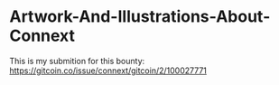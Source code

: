 # Artwork-And-Illustrations-About-Connext
This is my submition for this bounty: https://gitcoin.co/issue/connext/gitcoin/2/100027771

